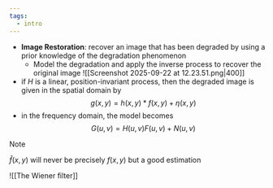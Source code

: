 ```yaml
---
tags:
  - intro
---
```

- **Image Restoration**: recover an image that has been degraded by using a prior knowledge of the degradation phenomenon
	- Model the degradation and apply the inverse process to recover the original image
	![[Screenshot 2025-09-22 at 12.23.51.png|400]]
- if $H$ is a linear, position-invariant process, then the degraded image is given in the spatial domain by
$$
g(x,y) = h(x,y)* f(x,y)+ \eta(x,y)
$$
- in the frequency domain, the model becomes
$$
G(u,v) = H(u,v)F(u,v) +N(u,v)
$$
> [!NOTE]
> $\hat f (x,y)$ will never be precisely $f(x,y)$ but a good estimation

![[The Wiener filter]]

